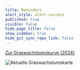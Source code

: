 ```yaml
---
title: Reminders
alert_style: alert-success
published: true
visible: false
hide_page_title: false
show_sidebar: true
hide_git_sync_repo_link: false
---
```


[Zur Graswachstumskurve (2024)](/growth?classes=button)

![Aktuelle Graswachstumskarte](/uploads/Graswachstumskarte_aktuell.svg)

